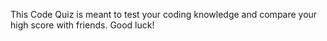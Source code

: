 This Code Quiz is meant to test your coding knowledge and compare your high score with friends.
Good luck!